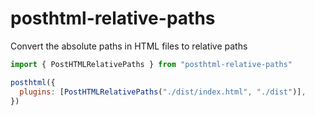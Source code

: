 # posthtml-relative-paths

Convert the absolute paths in HTML files to relative paths

```js
import { PostHTMLRelativePaths } from "posthtml-relative-paths"

posthtml({
  plugins: [PostHTMLRelativePaths("./dist/index.html", "./dist")],
})
```
